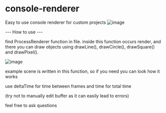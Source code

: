 # console-renderer
Easy to use console renderer for custom projects
![image](https://github.com/Pro100roman100/console-renderer/assets/106733902/0a673c0f-bf0f-415c-bf9d-92fc89d51ac8)

--- How to use ---

find ProcessRenderer function in file.
inside this function occurs render, and there you can draw objects using drawLine(), drawCircle(), drawSquare() and drawPixel().

![image](https://github.com/Pro100roman100/console-renderer/assets/106733902/1cc61c50-92dd-4c05-a02b-3c58aebf9602)

example scene is written in this function, so if you need you can look how it works

use deltaTime for time between frames and time for total time

(try not to manually edit buffer as it can easily lead to errors)

feel free to ask questions

